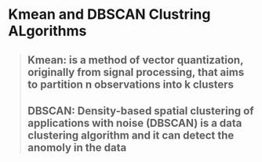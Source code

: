 # Kmean and DBSCAN Clustring ALgorithms

>## Kmean: is a method of vector quantization, originally from signal processing, that aims to partition n observations into k clusters
>## DBSCAN: Density-based spatial clustering of applications with noise (DBSCAN) is a data clustering algorithm and it can detect the anomoly in the data

